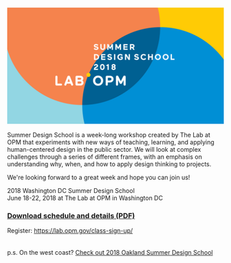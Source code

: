 ![Image](SDS_Logo_LinkedIn_744x400_color_3.jpg)


Summer Design School is a week-long workshop created by The Lab at OPM that experiments with new ways of teaching, learning, and applying human-centered design in the public sector. We will look at complex challenges through a series of different frames, with an emphasis on understanding why, when, and how to apply design thinking to projects.

We're looking forward to a great week and hope you can join us!

2018 Washington DC Summer Design School  
June 18-22, 2018 at The Lab at OPM in Washington DC

### [Download schedule and details (PDF)](https://github.com/labopm/washDC_SDS/blob/master/SDS_DC_preview_packet_V3.pdf)


Register: <https://lab.opm.gov/class-sign-up/>   
<br>
<br>
p.s. On the west coast? [Check out 2018 Oakland Summer Design School](https://bit.ly/oaklandSDS)
